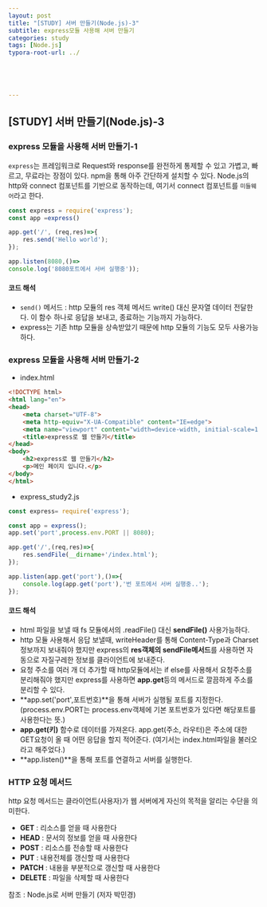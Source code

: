 ```yaml
---
layout: post
title: "[STUDY] 서버 만들기(Node.js)-3"
subtitle: express모듈 사용해 서버 만들기
categories: study
tags: [Node.js]
typora-root-url: ../





---
```




## [STUDY] 서버 만들기(Node.js)-3



### express 모듈을 사용해 서버 만들기-1

`express`는 프레임워크로 Request와 response를 완전하게 통제할 수 있고 가볍고, 빠르고, 무료라는 장점이 있다. npm을 통해 아주 간단하게 설치할 수 있다. Node.js의 http와 connect 컴포넌트를 기반으로 동작하는데, 여기서 connect 컴포넌트를 `미들웨어`라고 한다.

```javascript
const express = require('express');
const app =express()

app.get('/', (req,res)=>{
    res.send('Hello world');
});

app.listen(8080,()=>
console.log('8080포트에서 서버 실행중'));
```

#### 코드 해석

- `send()` 메서드 : http 모듈의 res 객체 메서드 write() 대신 문자열 데이터 전달한다. 이 함수 하나로 응답을 보내고, 종료하는 기능까지 가능하다.
- express는 기존 http 모듈을 상속받았기 때문에 http 모듈의 기능도 모두 사용가능하다.



### express 모듈을 사용해 서버 만들기-2

* index.html

```html
<!DOCTYPE html>
<html lang="en">
<head>
    <meta charset="UTF-8">
    <meta http-equiv="X-UA-Compatible" content="IE=edge">
    <meta name="viewport" content="width=device-width, initial-scale=1.0">
    <title>express로 웹 만들기</title>
</head>
<body>
    <h2>express로 웹 만들기</h2>
    <p>메인 페이지 입니다.</p>
</body>
</html>
```

* express_study2.js

```javascript
const express= require('express');

const app = express();
app.set('port',process.env.PORT || 8080);

app.get('/',(req,res)=>{
    res.sendFile(__dirname+'/index.html');
});

app.listen(app.get('port'),()=>{
    console.log(app.get('port'),'번 포트에서 서버 실행중..');
});
```

#### 코드 해석

- html 파일을 보낼 때 fs 모듈에서의 .readFile() 대신 **sendFile()** 사용가능하다.
- http 모듈 사용해서 응답 보낼때, writeHeader를 통해 Content-Type과 Charset정보까지 보내줘야 했지만 express의 **res객체의 sendFile메서드**를 사용하면 자동으로 자질구레한 정보를 클라이언트에 보내준다.
- 요청 주소를 여러 개 더 추가할 때 http모듈에서는 if else를 사용해서 요청주소를 분리해줘야 했지만 express를 사용하면 **app.get**등의 메서드로 깔끔하게 주소를 분리할 수 있다.
- **app.set('port',포트번호)**을 통해 서버가 실행될 포트를 지정한다. (process.env.PORT는 process.env객체에 기본 포트번호가 있다면 해당포트를 사용한다는 뜻.)
- **app.get(키)** 함수로 데이터를 가져온다. app.get(주소, 라우터)은 주소에 대한 GET요청이 올 때 어떤 응답을 할지 적어준다. (여기서는 index.html파일을 불러오라고 해주었다.)
- **app.listen()**을 통해 포트를 연결하고 서버를 실행한다.



### HTTP 요청 메서드

http 요청 메서드는 클라이언트(사용자)가 웹 서버에게 자신의 목적을 알리는 수단을 의미한다.

- **GET** : 리소스를 얻을 때 사용한다
- **HEAD** : 문서의 정보를 얻을 때 사용한다
- **POST** : 리소스를 전송할 때 사용한다
- **PUT** : 내용전체를 갱신할 때 사용한다
- **PATCH** : 내용을 부분적으로 갱신할 때 사용한다
- **DELETE** : 파일을 삭제할 때 사용한다





참조 : Node.js로 서버 만들기 (저자 박민경)